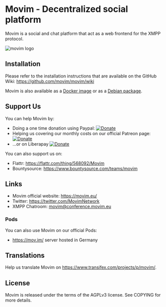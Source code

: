 Movim - Decentralized social platform
=====================================

Movim is a social and chat platform that act as a web frontend for the XMPP protocol.

![movim logo](https://movim.eu/img/home.png)

Installation
------------
Please refer to the installation instructions that are available on the GitHub Wiki: https://github.com/movim/movim/wiki

Movim is also available as a [Docker image](https://github.com/movim/movim_docker) or as a [Debian package](https://packages.debian.org/movim).

Support Us
----------
You can help Movim by:
* Doing a one time donation using Paypal: [![Donate](https://img.shields.io/badge/Donate-PayPal-green.svg)](https://www.paypal.com/cgi-bin/webscr?cmd=_donations&business=8QHPJDAQXT9UC)
* Helping us covering our monthly costs on our official Patreon page: [![Donate](https://img.shields.io/badge/Patreon-Become%20a%20Patron-orange.svg)](https://www.patreon.com/movim)
* …or on Liberapay [![Donate](https://img.shields.io/liberapay/receives/movim.svg)](https://liberapay.com/movim/donate)

You can also support us on:
* Flattr: https://flattr.com/thing/568092/Movim
* Bountysource: https://www.bountysource.com/teams/movim

Links
-----
* Movim official website: https://movim.eu/
* Twitter: https://twitter.com/MovimNetwork
* XMPP Chatroom: movim@conference.movim.eu

### Pods
You can also use Movim on our official Pods:

* https://mov.im/ server hosted in Germany

Translations
------------
Help us translate Movim on https://www.transifex.com/projects/p/movim/.

License
-------
Movim is released under the terms of the AGPLv3 license. See COPYING for more details.
